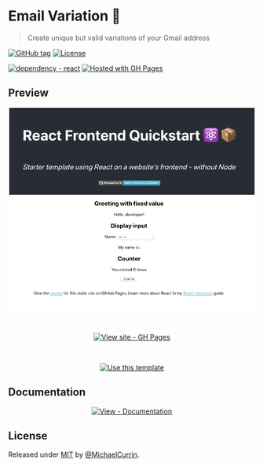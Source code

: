 # Email Variation 📧
> Create unique but valid variations of your Gmail address

[![GitHub tag](https://img.shields.io/github/tag/MichaelCurrin/email-variation?include_prereleases=&sort=semver)](https://github.com/MichaelCurrin/email-variation/releases/)
[![License](https://img.shields.io/badge/License-MIT-blue)](#license)

[![dependency - react](https://img.shields.io/badge/dependency-react-blue)](https://www.npmjs.com/package/react)
[![Hosted with GH Pages](https://img.shields.io/badge/Hosted_with-GitHub_Pages-blue?logo=github&logoColor=white)](https://pages.github.com/)


## Preview

<div align="center">
    <a href="https://michaelcurrin.github.io/email-variation/">
        <img src="/sample.png" alt="Sample screenshot" title="Sample screenshot" width="500" />
    </a>
</div>

<br>

<div align="center">

[![View site - GH Pages](https://img.shields.io/badge/View_site-GH_Pages-blue?style=for-the-badge)](https://michaelcurrin.github.io/email-variation/)

<br>

[![Use this template](https://img.shields.io/badge/Generate-Use_this_template-2ea44f?style=for-the-badge)](https://github.com/MichaelCurrin/email-variation/generate)

</div>


## Documentation

<div align="center">

[![View - Documentation](https://img.shields.io/badge/View-Documentation-blue?style=for-the-badge)](/docs/)

</div>


## License

Released under [MIT](/LICENSE) by [@MichaelCurrin](https://github.com/MichaelCurrin).

